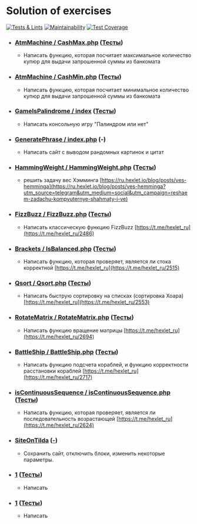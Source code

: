# Solution of exercises
[![Tests & Lints](https://github.com/AslanAV/solution-of-exercises/actions/workflows/Test%20&%20Lint.yml/badge.svg)](https://github.com/AslanAV/solution-of-exercises/actions/workflows/Test%20&%20Lint.yml)
[![Maintainability](https://api.codeclimate.com/v1/badges/cb985066b473c89e7663/maintainability)](https://codeclimate.com/github/AslanAV/solution-of-exercises/maintainability)
[![Test Coverage](https://api.codeclimate.com/v1/badges/cb985066b473c89e7663/test_coverage)](https://codeclimate.com/github/AslanAV/solution-of-exercises/test_coverage)

- ### [AtmMachine / CashMax.php](https://github.com/AslanAV/solution-of-exercises/blob/main/src/AtmMachine/CashMax.php)  ([Тесты](https://github.com/AslanAV/solution-of-exercises/blob/main/tests/AtmMachineTest.php))
  - Написать функцию, которая посчитает максимальное количество купюр для выдачи запрошенной суммы из банкомата

- ### [AtmMachine / CashMin.php](https://github.com/AslanAV/solution-of-exercises/blob/main/src/AtmMachine/CashMin.php)  ([Тесты](https://github.com/AslanAV/solution-of-exercises/blob/main/tests/AtmMachineTest.php))
  - Написать функцию, которая посчитает минимальное количество купюр для выдачи запрошенной суммы из банкомата

- ### [GameIsPalindrome / index](https://github.com/AslanAV/solution-of-exercises/blob/main/src/GameIsPalindrome)   ([Тесты](https://github.com/AslanAV/solution-of-exercises/blob/main/tests/GameIsPalindromeTest.php))
    - Написать консольную игру "Палиндром или нет"

- ### [GeneratePhrase / index.php](https://github.com/AslanAV/solution-of-exercises/blob/main/src/GeneratePhrase/index.php) (-)
    - Написать сайт с выводом рандомных картинок и цитат

- ### [HammingWeight / HammingWeight.php](https://github.com/AslanAV/solution-of-exercises/blob/main/src/HammingWeight/HammingWeight.php) ([Тесты](https://github.com/AslanAV/solution-of-exercises/blob/main/tests/HammingWeightTest.php))
  - решить задачу вес Хэмминга [https://ru.hexlet.io/blog/posts/ves-hemminga](https://ru.hexlet.io/blog/posts/ves-hemminga?utm_source=telegram&utm_medium=social&utm_campaign=reshaem-zadachu-kompyuternye-shahmaty-i-ve)

- ### [FizzBuzz / FizzBuzz.php](https://github.com/AslanAV/solution-of-exercises/blob/main/src/FizzBuzz/FizzBuzz.php) ([Тесты](https://github.com/AslanAV/solution-of-exercises/blob/main/tests/FizzBuzzTest.php))
  - Написать классическую функцию FizzBuzz [https://t.me/hexlet_ru](https://t.me/hexlet_ru/2486)

- ### [Brackets / IsBalanced.php](https://github.com/AslanAV/solution-of-exercises/blob/main/src/Brackets/isBalanced.php) ([Тесты](https://github.com/AslanAV/solution-of-exercises/blob/main/tests/IsBalancedTest.php))
  - Написать функцию, которая проверяет, является ли стока корректной [https://t.me/hexlet_ru](https://t.me/hexlet_ru/2515)

- ### [Qsort / Qsort.php](https://github.com/AslanAV/solution-of-exercises/blob/main/src/Qsort/Qsort.php) ([Тесты](https://github.com/AslanAV/solution-of-exercises/blob/main/tests/QsortTest.php))
  - Написать быструю сортировку на списках (сортировка Хоара) [https://t.me/hexlet_ru](https://t.me/hexlet_ru/2553)

- ### [RotateMatrix / RotateMatrix.php](https://github.com/AslanAV/solution-of-exercises/blob/main/src/RotateMatrix/RotateMatrix.php) ([Тесты](https://github.com/AslanAV/solution-of-exercises/blob/main/tests/RotateMatrxTest.php))
  - Написать функцию вращение матрицы [https://t.me/hexlet_ru](https://t.me/hexlet_ru/2694)

- ### [BattleShip / BattleShip.php](https://github.com/AslanAV/solution-of-exercises/blob/main/src/BattleShip/BattleShip.php) ([Тесты](https://github.com/AslanAV/solution-of-exercises/blob/main/tests/BattleShipTest.php))
  - Написать функцию подсчета кораблей, и функцию корректности расстановки кораблей [https://t.me/hexlet_ru](https://t.me/hexlet_ru/2717)

- ### [isContinuousSequence / isContinuousSequence.php](https://github.com/AslanAV/solution-of-exercises/blob/main/src/isContinuousSequence/isContinuousSequence.php) ([Тесты](https://github.com/AslanAV/solution-of-exercises/blob/main/tests/isContinuousSequenceTest.php))
  - Написать функцию, которая проверяет, является ли последовательность возрастающей [https://t.me/hexlet_ru](https://t.me/hexlet_ru/2624)

- ### [SiteOnTilda](https://github.com/AslanAV/solution-of-exercises/blob/main/src/SiteOnTilda/index.php) ([-]())
  - Сохранить сайт, отключить блоки, изменить некоторые параметры.

- ### [1]() ([Тесты]())
  - Написать

- ### [1]() ([Тесты]())
  - Написать



